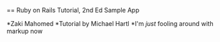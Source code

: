 == Ruby on Rails Tutorial, 2nd Ed Sample App

*Zaki Mahomed
*Tutorial by Michael Hartl
*I'm _just_ fooling around with markup now